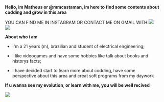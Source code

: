 **Hello, im Matheus or @mmcastaman, im here to find some contents about codding and grow in this area**

YOU CAN FIND ME IN INSTAGRAM OR CONTACT ME ON GMAIL WITH [![](https://img.shields.io/badge/Instagram-E4405F?style=for-the-badge&logo=instagram&logoColor=white)](https://www.instagram.com/mmathiascastaman/) [![](https://img.shields.io/badge/Gmail-D14836?style=for-the-badge&logo=gmail&logoColor=white)](@mmcastaman@gmail.com) 

**About who i am**

- I'm a 21 years (m), brazilian and student of electrical engineering;

- I like videogames and have some hobbies like talk about books and historys facts;

- I have decided start to learn more about codding, have some perspective about this area and creat soft programs from my daywork

**If u wanna see my evolution, or learn with me, you will be well recived**


![](https://media.tenor.com/vXE4U1WNpc8AAAAC/sip-coffee-super-intendent-coffee.gif)
